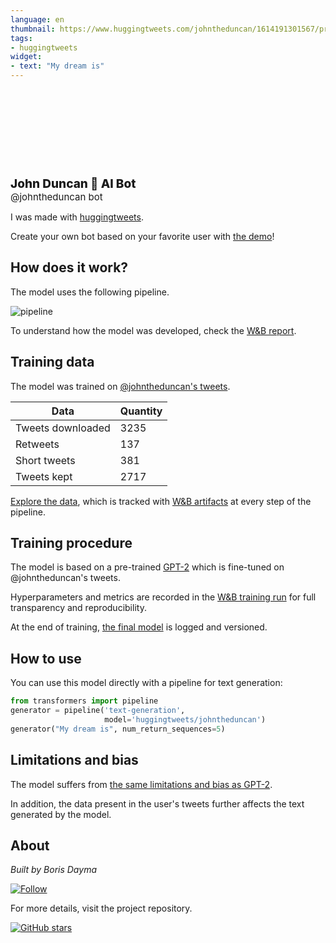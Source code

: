 ```yaml
---
language: en
thumbnail: https://www.huggingtweets.com/johntheduncan/1614191301567/predictions.png
tags:
- huggingtweets
widget:
- text: "My dream is"
---
```


<div>
<div style="width: 132px; height:132px; border-radius: 50%; background-size: cover; background-image: url('https://pbs.twimg.com/profile_images/1346435789576613888/i5Mt7cEm_400x400.jpg')">
</div>
<div style="margin-top: 8px; font-size: 19px; font-weight: 800">John Duncan 🤖 AI Bot </div>
<div style="font-size: 15px">@johntheduncan bot</div>
</div>

I was made with [huggingtweets](https://github.com/borisdayma/huggingtweets).

Create your own bot based on your favorite user with [the demo](https://colab.research.google.com/github/borisdayma/huggingtweets/blob/master/huggingtweets-demo.ipynb)!

## How does it work?

The model uses the following pipeline.

![pipeline](https://github.com/borisdayma/huggingtweets/blob/master/img/pipeline.png?raw=true)

To understand how the model was developed, check the [W&B report](https://app.wandb.ai/wandb/huggingtweets/reports/HuggingTweets-Train-a-model-to-generate-tweets--VmlldzoxMTY5MjI).

## Training data

The model was trained on [@johntheduncan's tweets](https://twitter.com/johntheduncan).

| Data | Quantity |
| --- | --- |
| Tweets downloaded | 3235 |
| Retweets | 137 |
| Short tweets | 381 |
| Tweets kept | 2717 |

[Explore the data](https://wandb.ai/wandb/huggingtweets/runs/3gf1wlmc/artifacts), which is tracked with [W&B artifacts](https://docs.wandb.com/artifacts) at every step of the pipeline.

## Training procedure

The model is based on a pre-trained [GPT-2](https://huggingface.co/gpt2) which is fine-tuned on @johntheduncan's tweets.

Hyperparameters and metrics are recorded in the [W&B training run](https://wandb.ai/wandb/huggingtweets/runs/6bwuegkk) for full transparency and reproducibility.

At the end of training, [the final model](https://wandb.ai/wandb/huggingtweets/runs/6bwuegkk/artifacts) is logged and versioned.

## How to use

You can use this model directly with a pipeline for text generation:

```python
from transformers import pipeline
generator = pipeline('text-generation',
                     model='huggingtweets/johntheduncan')
generator("My dream is", num_return_sequences=5)
```

## Limitations and bias

The model suffers from [the same limitations and bias as GPT-2](https://huggingface.co/gpt2#limitations-and-bias).

In addition, the data present in the user's tweets further affects the text generated by the model.

## About

*Built by Boris Dayma*

[![Follow](https://img.shields.io/twitter/follow/borisdayma?style=social)](https://twitter.com/intent/follow?screen_name=borisdayma)

For more details, visit the project repository.

[![GitHub stars](https://img.shields.io/github/stars/borisdayma/huggingtweets?style=social)](https://github.com/borisdayma/huggingtweets)
